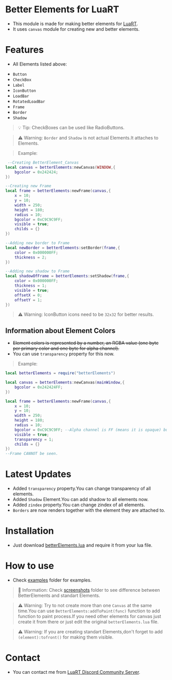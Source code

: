 # Better Elements for LuaRT
- This module is made for making better elements for [LuaRT](https://github.com/samyeyo/LuaRT/tree/v1.8.0).
- It uses `canvas` module for creating new and better elements.

# Features
- All Elements listed above:
+ `Button`
+ `CheckBox`
+ `Label`
+ `IconButton`
+ `LoadBar`
+ `RotatedLoadBar`
+ `Frame`
+ `Border`
+ `Shadow`

> 💡 Tip: CheckBoxes can be used like RadioButtons.

> ⚠️ Warning: `Border` and `Shadow` is not actual Elements.It attaches to Elements.

>Example:
```lua
 --Creating BetterElement_Canvas
local canvas = betterElements:newCanvas(WINDOW,{
    bgcolor = 0x242424;
})

--Creating new Frame
local frame = betterElements:newFrame(canvas,{
    x = 10;
    y = 10;
    width = 250;
    height = 180;
    radius = 10;
    bgcolor = 0xC9C9C9FF;
    visible = true;
    childs = {}
})

--Adding new border to Frame
local newBorder = betterElements:setBorder(frame,{
    color = 0x000000FF;
    thickness = 2;
})

--Adding new shadow to Frame
local shadowOfFrame = betterElements:setShadow(frame,{
    color = 0x000000FF;
    thickness = 1;
    visible = true;
    offsetX = 0;
    offsetY = 1;
})

```

> ⚠️ Warning: IconButton icons need to be `32x32` for better results.

## Information about Element Colors
* ~~Element colors is represented by a number, an RGBA value (one byte per primary color and one byte for alpha channel).~~
* You can use `transparency` property for this now.
> Example:
```lua
local betterElements = require("betterElements")

local canvas = betterElements:newCanvas(mainWindow,{
    bgcolor = 0x242424FF;
})

local frame = betterElements:newFrame(canvas,{
    x = 10;
    y = 10;
    width = 250;
    height = 180;
    radius = 10;
    bgcolor = 0xC9C9C9FF; --Alpha channel is FF (means it is opaque) but it will be not seen because transparency is 1.
    visible = true;
    transparency = 1;
    childs = {}
})
--Frame CANNOT be seen.
```

# Latest Updates
- Added `transparency` property.You can change transparency of all elements.
- Added `Shadow` Element.You can add shadow to all elements now.
- Added `zindex` property.You can change zindex of all elements.
- `Borders` are now renders together with the element they are attached to.

# Installation
- Just download [betterElements.lua](https://github.com/zeykatecool/betterElements/blob/main/betterElements.lua) and require it from your lua file.

# How to use
- Check [examples](https://github.com/zeykatecool/betterElements/tree/main/examples) folder for examples.
> 📝 Information: Check [screenshots](https://github.com/zeykatecool/betterElements/tree/main/screenshots) folder to see difference between BetterElements and standart Elements.


> ⚠️ Warning: Try to not create more than one `Canvas` at the same time.You can use `BetterElements:addToPaint(func)` function to add function to paint process.If you need other elements for canvas just create it from there or just edit the original `betterElements.lua` file.

> ⚠️ Warning: If you are creating standart Elements,don't forget to add `(element):tofront()` for making them visible.

# Contact
- You can contact me from [LuaRT Discord Community Server](https://discord.gg/aAZ7jAVMC5).
